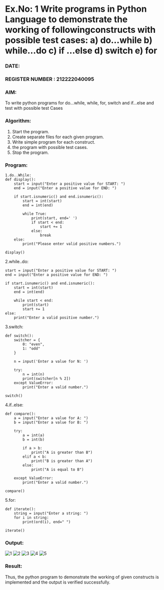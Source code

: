 # Ex.No: 1 Write programs in Python Language to demonstrate the working of followingconstructs with possible test cases: a) do…while b) while…do c) if …else d) switch e) for 

### DATE:                                                                            
### REGISTER NUMBER : 212222040095

### AIM:  
To write python programs for do…while, while, for, switch and if…else and test with possible test 
Cases 

### Algorithm:
1. Start the program.
2. Create separate files for each given program.
3. Write simple program for each construct.
4.  the program with possible test cases.
5. Stop the program.
### Program:
```
1.do..While:
def display():
    start = input("Enter a positive value for START: ")
    end = input("Enter a positive value for END: ")
    
    if start.isnumeric() and end.isnumeric():
        start = int(start)
        end = int(end)
        
        while True:
            print(start, end=' ')
            if start < end:
                start += 1
            else:
                break
    else:
        print("Please enter valid positive numbers.")

display()
```
2.while..do:
```
start = input("Enter a positive value for START: ")
end = input("Enter a positive value for END: ")

if start.isnumeric() and end.isnumeric():
    start = int(start)
    end = int(end)
    
    while start < end:
        print(start)
        start += 1
else:
    print("Enter a valid positive number.")
```
3.switch:
```
def switch():
    switcher = {
        0: "even",
        1: "odd"
    }
    
    n = input('Enter a value for N: ')
    
    try:
        n = int(n)
        print(switcher[n % 2])
    except ValueError:
        print("Enter a valid number.")

switch()
```
4.if..else:
```
def compare():
    a = input("Enter a value for A: ")
    b = input("Enter a value for B: ")
    
    try:
        a = int(a)
        b = int(b)
        
        if a > b:
            print("A is greater than B")
        elif a < b:
            print("B is greater than A")
        else:
            print("A is equal to B")
    
    except ValueError:
        print("Enter a valid number.")
        
compare()
```
5.for:
```
def iterate():
    string = input("Enter a string: ")
    for i in string:
        print(ord(i), end=" ")

iterate()
```
### Output:
![1](https://github.com/user-attachments/assets/6c8d2485-2c87-4df4-ae51-57986a7a98c7)
![2](https://github.com/user-attachments/assets/47f82d26-4123-490b-bb9a-8328a81707bd)
![3](https://github.com/user-attachments/assets/8298f40b-a848-4057-b073-b07cab799363)
![4](https://github.com/user-attachments/assets/8f37ceb7-e677-4a07-820d-5d30eb1dc3be)
![5](https://github.com/user-attachments/assets/5d563411-24ad-4154-8efc-f0bc0752cbc0)

### Result:
Thus, the python program to demonstrate the working of given constructs is implemented and the output is verified successfully.


